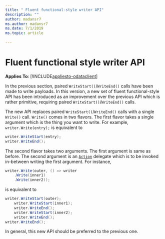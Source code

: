```yaml
---
title: " Fluent functional-style writer API"
description: ""
author: madansr7
ms.author: madansr7
ms.date: 7/1/2019
ms.topic: article
 
---
```

# Fluent functional style writer API
**Applies To**: [!INCLUDE[appliesto-odataclient](../../includes/appliesto-odatalib-v7.md)]

In the previous section, paired `WriteStart()`/`WriteEnd()` calls have been made to write payloads. In this version, a new set of fluent functional-style API has been introduced as an improvement over the previous API which is rather primitive, requiring paired `WriteStart()`/`WriteEnd()` calls.

The new API replaces paired `WriteStart()`/`WriteEnd()` calls with a single `Write()` call. `Write()` comes in two flavors. The first flavor takes a single argument which is the thing you want to write. For example, `writer.Write(entry);` is equivalent to

```C#
writer.WriteStart(entry);
writer.WriteEnd();
```

The second flavor takes two arguments. The first argument is same as before. The second argument is an [`Action`](https://msdn.microsoft.com/en-us/library/system.action(v=vs.110).aspx) delegate which is to be invoked in-between writing the first argument. For instance,

```C#
writer.Write(outer, () => writer
    .Write(inner1)
    .Write(inner2));
```

is equivalent to

```C#
writer.WriteStart(outer);
    writer.WriteStart(inner1);
    writer.WriteEnd();
    writer.WriteStart(inner2);
    writer.WriteEnd();
writer.WriteEnd();
```

In general, this new API should be preferred to the previous one.
